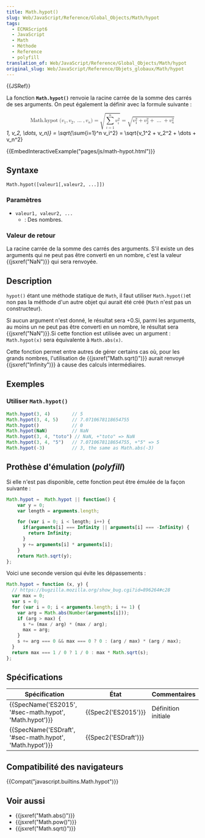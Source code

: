 ```yaml
---
title: Math.hypot()
slug: Web/JavaScript/Reference/Global_Objects/Math/hypot
tags:
  - ECMAScript6
  - JavaScript
  - Math
  - Méthode
  - Reference
  - polyfill
translation_of: Web/JavaScript/Reference/Global_Objects/Math/hypot
original_slug: Web/JavaScript/Reference/Objets_globaux/Math/hypot
---
```

{{JSRef}}

La fonction **`Math.hypot()`** renvoie la racine carrée de la somme des carrés de ses arguments. On peut également la définir avec la formule suivante :

<math display="block"><semantics><mrow><mstyle mathvariant="monospace"><mrow><mo lspace="0em" rspace="thinmathspace">Math.hypot</mo><mo stretchy="false">(</mo><msub><mi>v</mi><mn>1</mn></msub><mo>,</mo><msub><mi>v</mi><mn>2</mn></msub><mo>,</mo><mo>…</mo><mo>,</mo><msub><mi>v</mi><mi>n</mi></msub><mo stretchy="false">)</mo></mrow></mstyle><mo>=</mo><msqrt><mrow><munderover><mo>∑</mo><mrow><mi>i</mi><mo>=</mo><mn>1</mn></mrow><mi>n</mi></munderover><msubsup><mi>v</mi><mi>i</mi><mn>2</mn></msubsup></mrow></msqrt><mo>=</mo><msqrt><mrow><msubsup><mi>v</mi><mn>1</mn><mn>2</mn></msubsup><mo>+</mo><msubsup><mi>v</mi><mn>2</mn><mn>2</mn></msubsup><mo>+</mo><mo>…</mo><mo>+</mo><msubsup><mi>v</mi><mi>n</mi><mn>2</mn></msubsup></mrow></msqrt></mrow><annotation encoding="TeX">\mathtt{\operatorname{Math.hypot}(v*1, v_2, \dots, v_n)} = \sqrt{\sum*{i=1}^n v_i^2} = \sqrt{v_1^2 + v_2^2 + \dots + v_n^2}</annotation></semantics></math>

{{EmbedInteractiveExample("pages/js/math-hypot.html")}}

## Syntaxe

    Math.hypot([valeur1[,valeur2, ...]])

### Paramètres

- `valeur1, valeur2, ...`
  - : Des nombres.

### Valeur de retour

La racine carrée de la somme des carrés des arguments. S'il existe un des arguments qui ne peut pas être converti en un nombre, c'est la valeur {{jsxref("NaN")}} qui sera renvoyée.

## Description

`hypot()` étant une méthode statique de `Math`, il faut utiliser `Math.hypot()`et non pas la méthode d'un autre objet qui aurait été créé (`Math` n'est pas un constructeur).

Si aucun argument n'est donné, le résultat sera +0.Si, parmi les arguments, au moins un ne peut pas être converti en un nombre, le résultat sera {{jsxref("NaN")}}.Si cette fonction est utilisée avec un argument : `Math.hypot(x)` sera équivalente à `Math.abs(x)`.

Cette fonction permet entre autres de gérer certains cas où, pour les grands nombres, l'utilisation de {{jsxref("Math.sqrt()")}} aurait renvoyé {{jsxref("Infinity")}} à cause des calculs intermédiaires.

## Exemples

### Utiliser `Math.hypot()`

```js
Math.hypot(3, 4)        // 5
Math.hypot(3, 4, 5)     // 7.0710678118654755
Math.hypot()            // 0
Math.hypot(NaN)         // NaN
Math.hypot(3, 4, "toto") // NaN, +"toto" => NaN
Math.hypot(3, 4, "5")   // 7.0710678118654755, +"5" => 5
Math.hypot(-3)          // 3, the same as Math.abs(-3)
```

## Prothèse d'émulation (_polyfill_)

Si elle n'est pas disponible, cette fonction peut être émulée de la façon suivante :

```js
Math.hypot =  Math.hypot || function() {
    var y = 0;
    var length = arguments.length;

    for (var i = 0; i < length; i++) {
      if(arguments[i] === Infinity || arguments[i] === -Infinity) {
        return Infinity;
      }
      y += arguments[i] * arguments[i];
    }
    return Math.sqrt(y);
};
```

Voici une seconde version qui évite les dépassements :

```js
Math.hypot = function (x, y) {
  // https://bugzilla.mozilla.org/show_bug.cgi?id=896264#c28
  var max = 0;
  var s = 0;
  for (var i = 0; i < arguments.length; i += 1) {
    var arg = Math.abs(Number(arguments[i]));
    if (arg > max) {
      s *= (max / arg) * (max / arg);
      max = arg;
    }
    s += arg === 0 && max === 0 ? 0 : (arg / max) * (arg / max);
  }
  return max === 1 / 0 ? 1 / 0 : max * Math.sqrt(s);
};
```

## Spécifications

| Spécification                                                                | État                         | Commentaires        |
| ---------------------------------------------------------------------------- | ---------------------------- | ------------------- |
| {{SpecName('ES2015', '#sec-math.hypot', 'Math.hypot')}}     | {{Spec2('ES2015')}}     | Définition initiale |
| {{SpecName('ESDraft', '#sec-math.hypot', 'Math.hypot')}} | {{Spec2('ESDraft')}} |                     |

## Compatibilité des navigateurs

{{Compat("javascript.builtins.Math.hypot")}}

## Voir aussi

- {{jsxref("Math.abs()")}}
- {{jsxref("Math.pow()")}}
- {{jsxref("Math.sqrt()")}}
